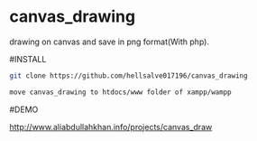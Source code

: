 # canvas_drawing
drawing on canvas and save in png format(With php).

#INSTALL
```sh
git clone https://github.com/hellsalve017196/canvas_drawing 

move canvas_drawing to htdocs/www folder of xampp/wampp
```
#DEMO

http://www.aliabdullahkhan.info/projects/canvas_draw
